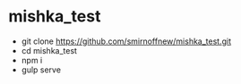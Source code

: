 # mishka_test

- git clone https://github.com/smirnoffnew/mishka_test.git
- cd mishka_test
- npm i
- gulp serve